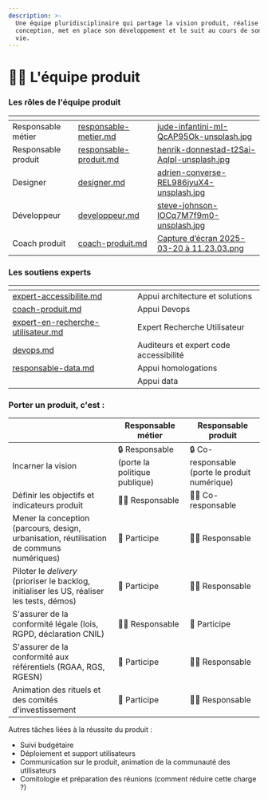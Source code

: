 ```yaml
---
description: >-
  Une équipe pluridisciplinaire qui partage la vision produit, réalise sa
  conception, met en place son développement et le suit au cours de son cycle de
  vie.
---
```


# 👷‍♀️ L'équipe produit

### Les rôles de l'équipe produit

<table data-view="cards"><thead><tr><th></th><th data-hidden data-card-target data-type="content-ref"></th><th data-hidden data-card-cover data-type="files"></th></tr></thead><tbody><tr><td>Responsable métier</td><td><a href="responsable-metier.md">responsable-metier.md</a></td><td><a href="../../.gitbook/assets/jude-infantini-mI-QcAP95Ok-unsplash.jpg">jude-infantini-mI-QcAP95Ok-unsplash.jpg</a></td></tr><tr><td>Responsable produit</td><td><a href="responsable-produit.md">responsable-produit.md</a></td><td><a href="../../.gitbook/assets/henrik-donnestad-t2Sai-AqIpI-unsplash.jpg">henrik-donnestad-t2Sai-AqIpI-unsplash.jpg</a></td></tr><tr><td>Designer</td><td><a href="designer.md">designer.md</a></td><td><a href="../../.gitbook/assets/adrien-converse-REL986jyuX4-unsplash.jpg">adrien-converse-REL986jyuX4-unsplash.jpg</a></td></tr><tr><td>Développeur</td><td><a href="developpeur.md">developpeur.md</a></td><td><a href="../../.gitbook/assets/steve-johnson-IOCq7M7f9m0-unsplash.jpg">steve-johnson-IOCq7M7f9m0-unsplash.jpg</a></td></tr><tr><td>Coach produit</td><td><a href="coach-produit.md">coach-produit.md</a></td><td><a href="../../.gitbook/assets/Capture d’écran 2025-03-20 à 11.23.03.png">Capture d’écran 2025-03-20 à 11.23.03.png</a></td></tr></tbody></table>

### Les soutiens experts

<table data-view="cards"><thead><tr><th data-type="content-ref"></th><th data-hidden></th></tr></thead><tbody><tr><td><a href="expert-accessibilite.md">expert-accessibilite.md</a></td><td>Appui architecture et solutions</td></tr><tr><td><a href="coach-produit.md">coach-produit.md</a></td><td>Appui Devops</td></tr><tr><td><a href="expert-en-recherche-utilisateur.md">expert-en-recherche-utilisateur.md</a></td><td>Expert Recherche Utilisateur</td></tr><tr><td><a href="devops.md">devops.md</a></td><td>Auditeurs et expert code accessibilité</td></tr><tr><td><a href="responsable-data.md">responsable-data.md</a></td><td>Appui homologations</td></tr><tr><td></td><td>Appui data</td></tr></tbody></table>



### Porter un produit, c'est :

|                                                                                             | Responsable métier                           | Responsable produit                            |
| ------------------------------------------------------------------------------------------- | -------------------------------------------- | ---------------------------------------------- |
| Incarner la vision                                                                          | 🔒 Responsable (porte la politique publique) | 🔒 Co-responsable (porte le produit numérique) |
| Définir les objectifs et indicateurs produit                                                | 🙆‍♂️ Responsable                            | 🙆‍♂️ Co-responsable                           |
| Mener la conception (parcours, design, urbanisation, réutilisation de communs numériques)   | 🤝 Participe                                 | 🙆‍♂️ Responsable                              |
| Piloter le _delivery_ (prioriser le backlog, initialiser les US, réaliser les tests, démos) | 🤝 Participe                                 | 🙆‍♂️ Responsable                              |
| S'assurer de la conformité légale (lois, RGPD, déclaration CNIL)                            | 🙆‍♂️ Responsable                            | 🤝 Participe                                   |
| S'assurer de la conformité aux référentiels (RGAA, RGS, RGESN)                              | 🤝 Participe                                 | 🙆‍♂️ Responsable                              |
| Animation des rituels et des comités d'investissement                                       | 🤝 Participe                                 | 🙆‍♂️ Responsable                              |

Autres tâches liées à la réussite du produit :

* Suivi budgétaire
* Déploiement et support utilisateurs
* Communication sur le produit, animation de la communauté des utilisateurs
* Comitologie et préparation des réunions (comment réduire cette charge ?)
